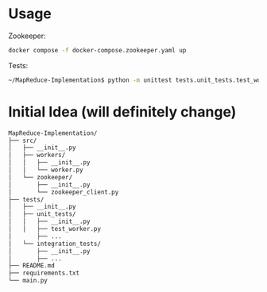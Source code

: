 # Usage
Zookeeper:
```bash
docker compose -f docker-compose.zookeeper.yaml up
```
Tests:
```bash
~/MapReduce-Implementation$ python -m unittest tests.unit_tests.test_worker
```

# Initial Idea (will definitely change)
```markdown
MapReduce-Implementation/
├── src/
│   ├── __init__.py
│   ├── workers/
│   │   ├── __init__.py
│   │   └── worker.py
│   └── zookeeper/
│       ├── __init__.py
│       └── zookeeper_client.py
├── tests/
│   ├── __init__.py
│   ├── unit_tests/
│   │   ├── __init__.py
│   │   ├── test_worker.py
│       ├── ...
│   └── integration_tests/
│       ├── __init__.py
│       ├── ...
├── README.md
├── requirements.txt
└── main.py
```
